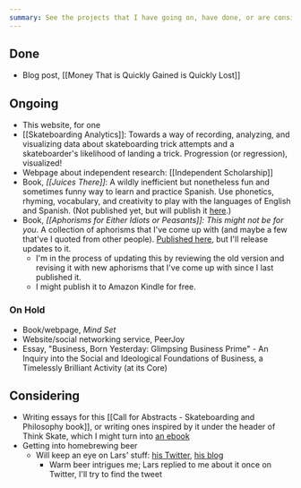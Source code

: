 ```yaml
---
summary: See the projects that I have going on, have done, or are considering
---
```


## Done
- Blog post, [[Money That is Quickly Gained is Quickly Lost]]

## Ongoing
- This website, for one
- [[Skateboarding Analytics]]: Towards a way of recording, analyzing, and visualizing data about skateboarding trick attempts and a skateboarder's likelihood of landing a trick. Progression (or regression), visualized!
- Webpage about independent research: [[Independent Scholarship]]
- Book, *[[Juices There]]*: A wildly inefficient but nonetheless fun and sometimes funny way to learn and practice Spanish. Use phonetics, rhyming, vocabulary, and creativity to play with the languages of English and Spanish. (Not published yet, but will publish it [here](https://leanpub.com/juices-there "The 'Juices There?!' book on Leanpub").)
- Book, *[[Aphorisms for Either Idiots or Peasants]]: This might not be for you*. A collection of aphorisms that I've come up with (and maybe a few that've I quoted from other people). [Published here](https://leanpub.com/aphorisms-for-idiots-or-peasants), but I'll release updates to it.
	- I'm in the process of updating this by reviewing the old version and revising it with new aphorisms that I've come up with since I last published it.
	- I might publish it to Amazon Kindle for free.

### On Hold
- Book/webpage, *Mind Set*
- Website/social networking service, PeerJoy
- Essay, "Business, Born Yesterday: Glimpsing Business Prime" - An Inquiry into the Social and Ideological Foundations of Business, a Timelessly Brilliant Activity (at its Core)

## Considering
- Writing essays for this [[Call for Abstracts - Skateboarding and Philosophy book]], or writing ones inspired by it under the header of Think Skate, which I might turn into [an ebook](https://leanpub.com/thinkskate)
- Getting into homebrewing beer
	- Will keep an eye on Lars' stuff: [his Twitter](https://twitter.com/larsga), [his blog](https://www.garshol.priv.no/)
		- Warm beer intrigues me; Lars replied to me about it once on Twitter, I'll try to find the tweet